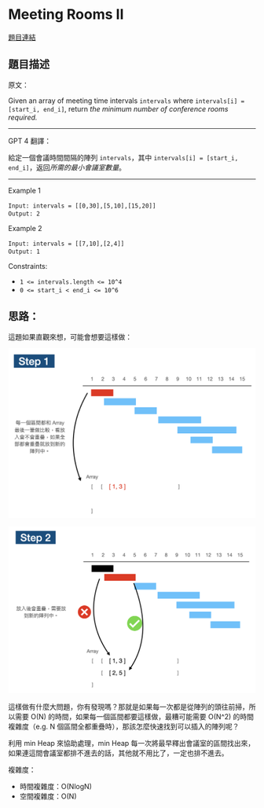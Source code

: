 # Meeting Rooms II

[題目連結](https://leetcode.com/problems/meeting-rooms-ii/)

## 題目描述
原文：
  
Given an array of meeting time intervals `intervals` where `intervals[i] = [start_i, end_i]`, return *the minimum number of conference rooms required.*

----

GPT 4 翻譯：

給定一個會議時間間隔的陣列 `intervals`，其中 `intervals[i] = [start_i, end_i]`，返回*所需的最小會議室數量*。

----

Example 1
```
Input: intervals = [[0,30],[5,10],[15,20]]
Output: 2
```

Example 2
```
Input: intervals = [[7,10],[2,4]]
Output: 1
```

Constraints:
* `1 <= intervals.length <= 10^4`
* `0 <= start_i < end_i <= 10^6`


## 思路：

這題如果直觀來想，可能會想要這樣做：

![image1](./image1.png)

![image2](./image2.png)

這樣做有什麼大問題，你有發現嗎？那就是如果每一次都是從陣列的頭往前掃，所以需要 O(N) 的時間，如果每一個區間都要這樣做，最糟可能需要 O(N^2) 的時間複雜度（e.g. N 個區間全都重疊時），那該怎麼快速找到可以插入的陣列呢？

利用 min Heap 來協助處理，min Heap 每一次將最早釋出會議室的區間找出來，如果連這間會議室都排不進去的話，其他就不用比了，一定也排不進去。

複雜度：
- 時間複雜度：O(NlogN) 
- 空間複雜度：O(N)
